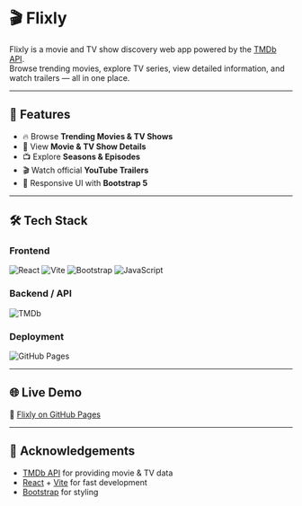 # 🎬 Flixly

Flixly is a movie and TV show discovery web app powered by the [TMDb API](https://www.themoviedb.org/documentation/api).  
Browse trending movies, explore TV series, view detailed information, and watch trailers — all in one place.

---

## 🚀 Features

- 🔥 Browse **Trending Movies & TV Shows**
- 🎥 View **Movie & TV Show Details**
- 📺 Explore **Seasons & Episodes**
- 🎬 Watch official **YouTube Trailers**
- 📱 Responsive UI with **Bootstrap 5**

---

## 🛠 Tech Stack

### Frontend

![React](https://img.shields.io/badge/React-20232A?style=for-the-badge&logo=react&logoColor=61DAFB)
![Vite](https://img.shields.io/badge/Vite-646CFF?style=for-the-badge&logo=vite&logoColor=FFD62E)
![Bootstrap](https://img.shields.io/badge/Bootstrap-7952B3?style=for-the-badge&logo=bootstrap&logoColor=white)
![JavaScript](https://img.shields.io/badge/JavaScript-323330?style=for-the-badge&logo=javascript&logoColor=F7DF1E)

### Backend / API

![TMDb](https://img.shields.io/badge/TMDb_API-01B4E4?style=for-the-badge&logo=themoviedatabase&logoColor=white)

### Deployment

![GitHub Pages](https://img.shields.io/badge/GitHub%20Pages-100000?style=for-the-badge&logo=github&logoColor=white)

---

## 🌐 Live Demo

🔗 [Flixly on GitHub Pages](https://binibibiningjenna.github.io/flixly)

---

## 🙌 Acknowledgements

- [TMDb API](https://www.themoviedb.org/) for providing movie & TV data
- [React](https://reactjs.org/) + [Vite](https://vitejs.dev/) for fast development
- [Bootstrap](https://getbootstrap.com/) for styling

